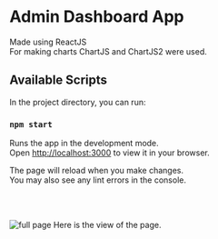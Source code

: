 # Admin Dashboard App

Made using ReactJS <br/>
For making charts ChartJS and ChartJS2 were used.

## Available Scripts

In the project directory, you can run:

### `npm start`

Runs the app in the development mode.\
Open [http://localhost:3000](http://localhost:3000) to view it in your browser.

The page will reload when you make changes.\
You may also see any lint errors in the console.

<br/>
<br/>


![full page](https://github.com/mrityunjay2003/Rise11/assets/77834210/21511be0-7398-4fc5-a9c4-57ecefb470aa)
        Here is the view of the page.
